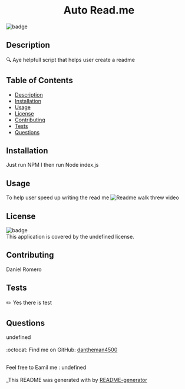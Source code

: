 
<h1 align="center">Auto Read.me  </h1>

![badge](https://img.shields.io/badge/license-undefined-blue)<br />
## Description
🔍 Aye helpfull script that helps user create a readme

## Table of Contents
- [Description](#description)
- [Installation](#installation)
- [Usage](#usage)
- [License](#license)
- [Contributing](#contributing)
- [Tests](#tests)
- [Questions](#questions)
## Installation
Just run NPM I then run Node index.js

## Usage
To help user speed up writing the read me
![Readme walk threw video](./Video/readme%20gen.gif)


## License
![badge](https://img.shields.io/badge/license-undefined-blue)
<br />
This application is covered by the undefined license. 

## Contributing
Daniel Romero

## Tests
✏️ Yes there is test 

## Questions
undefined<br />
<br />
:octocat: Find me on GitHub: [dantheman4500](https://github.com/dantheman4500)<br />
<br />

Feel free to Eamil me : undefined<br /><br />
_This README was generated with by [README-generator](https://github.com/dantheman4500/nods-js_auto_readme) 
  